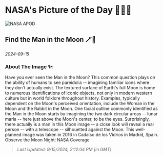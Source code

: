 
# NASA's Picture of the Day 🧑‍🚀💫

  ![NASA APOD](https://apod.nasa.gov/apod/image/2409/ManInMoon_Caxete_2770.jpg)
  
  ## Find the Man in the Moon 🪄🌌
  
  _2024-09-15_
  
  ### About The Image ✨: 
  
  Have you ever seen the Man in the Moon? This common question plays on the ability of humans to see pareidolia -- imagining familiar icons where they don't actually exist. The textured surface of Earth's full Moon is home to numerous identifications of iconic objects, not only in modern western culture but in world folklore throughout history. Examples, typically dependent on the Moon's perceived orientation, include the Woman in the Moon and the Rabbit in the Moon. One facial outline commonly identified as the Man in the Moon starts by imagining the two dark circular areas -- lunar maria -- here just above the Moon's center, to be the eyes.  Surprisingly, there actually is a man in this Moon image -- a close look will reveal a real person -- with a telescope -- silhouetted against the Moon. This well-planned image was taken in 2016 in Cadalso de los Vidrios in Madrid, Spain.   Observe the Moon Night: NASA Coverage
  
  
  
  > _Last Updated: 9/15/2024, 2:12:04 PM (in GMT)_
  